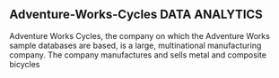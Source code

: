 ## Adventure-Works-Cycles  DATA ANALYTICS
Adventure Works Cycles, the company on which the Adventure Works sample databases are based, is a large, multinational manufacturing company. The company manufactures and sells metal and composite bicycles 
